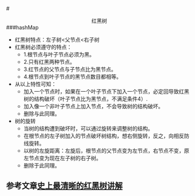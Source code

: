 #<center>红黑树</center>
###hashMap
+ 红黑树特点：左子树<父节点<右子树
+ 红黑树必须遵守的特点：
  + 1.根节点与叶子节点必须为黑。
  + 2.只有红黑两种节点。
  + 3.红节点的父节点与子节点比为黑节点。
  + 4.根节点到叶子节点的黑节点数目都相等。
+ 从以上特性可知：
  + 加入一个节点时，如果在一个叶子节点下加入一个节点，必定回导致红黑树的结构破坏（叶子节点比为黑节点，不满足条件4）.
  + 加入像一个非叶子节点上加入节点，不会导致树的结构破坏。
  + 删除与此同理。
+ 树的旋转
  + 当树的结构遭到破坏时，可以通过旋转来调整树的结构。
  + 在根节点的左子树加入的节点破坏树结构，想右侧旋转，反之，向相反防线旋转。
  + 以树的左旋距离：左旋后，根节点的父节点变为左节点，右节点不变，原左节点变为现在左子树的右子树。
  + 删除于此同理。
## 参考文章<a href="https://www.cnblogs.com/CarpenterLee/p/5503882.html">史上最清晰的红黑树讲解</a>
